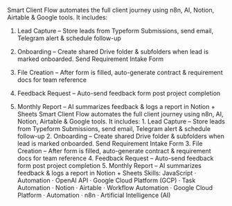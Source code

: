 Smart Client Flow automates the full client journey using n8n, AI, Notion, Airtable & Google tools. It includes:

1. Lead Capture – Store leads from Typeform Submissions, send email, Telegram alert & schedule follow-up

2. Onboarding – Create shared Drive folder & subfolders when lead is marked onboarded. Send Requirement Intake Form

3. File Creation – After form is filled, auto-generate contract & requirement docs for team reference

4. Feedback Request – Auto-send feedback form post project completion

5. Monthly Report – AI summarizes feedback & logs a report in Notion + Sheets
Smart Client Flow automates the full client journey using n8n, AI, Notion, Airtable & Google tools. It includes: 1. Lead Capture – Store leads from Typeform Submissions, send email, Telegram alert & schedule follow-up 2. Onboarding – Create shared Drive folder & subfolders when lead is marked onboarded. Send Requirement Intake Form 3. File Creation – After form is filled, auto-generate contract & requirement docs for team reference 4. Feedback Request – Auto-send feedback form post project completion 5. Monthly Report – AI summarizes feedback & logs a report in Notion + Sheets
Skills: JavaScript · Automation · OpenAI API · Google Cloud Platform (GCP) · Task Automation · Notion · Airtable · Workflow Automation · Google Cloud Platform · Automation · n8n · Artificial Intelligence (AI)
